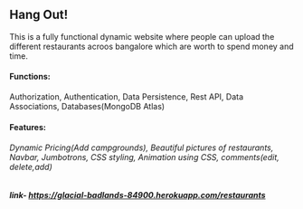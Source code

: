 ## Hang Out!
This is a fully functional dynamic website where people can upload the different restaurants acroos bangalore which are worth to spend money and time.

#### Functions:
Authorization, Authentication, Data Persistence, Rest API, Data Associations, Databases(MongoDB Atlas)
#### Features:
###### Dynamic Pricing(Add campgrounds), Beautiful pictures of restaurants, Navbar, Jumbotrons, CSS styling, Animation using CSS, comments(edit, delete,add)
##### link- https://glacial-badlands-84900.herokuapp.com/restaurants
